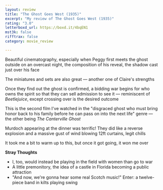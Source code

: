 ```yaml
---
layout: review
title: "The Ghost Goes West (1935)"
excerpt: "My review of The Ghost Goes West (1935)"
rating: "3.0"
letterboxd_url: https://boxd.it/4bqEN1
mst3k: false
rifftrax: false
category: movie_review

---
```


Beautiful cinematography, especially when Peggy first meets the ghost outside on an overcast night, the composition of his reveal, the shadow cast just over his face

The miniatures and sets are also great — another one of Claire's strengths

Once they find out the ghost is confirmed, a bidding war begins for who owns the spirit so that they can sell admission to see it — reminiscent of <i>Beetlejuice</i>, except crossing over is the desired outcome

This is the second film I've watched in the "disgraced ghost who must bring honor back to his family before he can pass on into the next life" genre — the other being <i>The Canterville Ghost</i>

Murdoch appearing at the dinner was terrific! They did like a reverse explosion and a massive gust of wind blowing 12ft curtains, legit chills

It took me a bit to warm up to this, but once it got going, it won me over

<b>Stray Thoughts</b>
* I, too, would instead be playing in the field with women than go to war
* A little premonitory, the idea of a castle in Florida becoming a public attraction
* "And now, we're gonna hear some real Scotch music!" Enter: a twelve-piece band in kilts playing swing